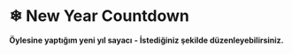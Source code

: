 # ❄ New Year Countdown
**Öylesine yaptığım yeni yıl sayacı**
**- İstediğiniz şekilde düzenleyebilirsiniz.**
